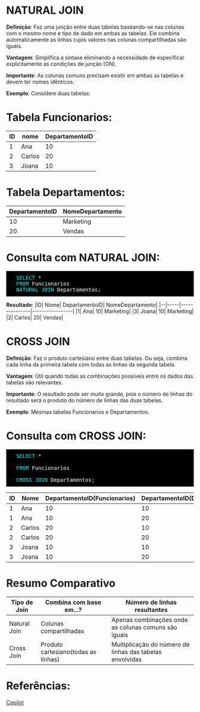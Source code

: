 # NATURAL JOIN
**Definição**: Faz uma junção entre duas tabelas baseando-se nas colunas com o mesmo nome e tipo de dado em ambas as tabelas. Ele combina automaticamente as linhas cujos valores nas colunas compartilhadas são iguais.

**Vantagem**: Simplifica a sintaxe eliminando a necessidade de especificar explicitamente as condições de junção (ON).

**Importante**: As colunas comuns precisam existir em ambas as tabelas e devem ter nomes idênticos.

**Exemplo**: Considere duas tabelas:

# Tabela Funcionarios: 
|ID| nome | DepartamentoID|
|--|-----| ---------------|
|1| Ana| 10|
|2| Carlos| 20|
|3| Joana| 10| 

# Tabela Departamentos: 
|DepartamentoID| NomeDepartamento|
|--------------|-----------------| 
|10| Marketing|
|20| Vendas| 

# Consulta com NATURAL JOIN: 
<pre style="background-color: black; color: white; padding: 10px; font-family: monospace;">
  <span style="color: cyan;">SELECT</span> *            <!-- branco -->
  <span style="color: cyan;">FROM</span> <span style="color: white;">Funcionarios</span>    <!-- azul + branco -->
  <span style="color: cyan;">NATURAL JOIN</span> <span style="color: white;">Departamentos</span>; <!-- verde + branco -->
</pre>


**Resultado**: 
|ID| Nome| DepartamentoID| NomeDepartamento| 
|--|-----|---------------|-----------------| 
|1| Ana| 10| Marketing|
|3| Joana| 10| Marketing|
|2| Carlos| 20| Vendas|

# CROSS JOIN
**Definição**: Faz o produto cartesiano entre duas tabelas. Ou seja, combina cada linha da primeira tabela com todas as linhas da segunda tabela.

**Vantagem**: Útil quando todas as combinações possíveis entre os dados das tabelas são relevantes.

**Importante**: O resultado pode ser muito grande, pois o número de linhas do resultado será o produto do número de linhas das duas tabelas.

**Exemplo**: Mesmas tabelas Funcionarios e Departamentos. 
# Consulta com CROSS JOIN: 
<pre style="background-color: black; color: white; padding: 10px; font-family: monospace;">
  <span style="color: cyan;">SELECT</span> * <br>
  <span style="color: cyan;">FROM</span> <span style="color: white;">Funcionarios</span> <br>
  <span style="color: cyan;">CROSS JOIN</span> <span style="color: white;">Departamentos</span>;
</pre>

|ID| Nome| DepartamentoID(Funcionarios)| DepartamentoID(Departamentos)| NomeDepartamento|
|--|-----| --------------|-------------|-----------------|
|1| Ana| 10| 10| Marketing|
|1| Ana| 10| 20| Vendas|
|2| Carlos| 20| 10| Marketing|
|2| Carlos| 20| 20| Vendas|
|3| Joana| 10| 10| Marketing|
|3| Joana| 10| 20| Vendas| 

# Resumo Comparativo 
|Tipo de Join| Combina com base em...?| Número de linhas resultantes|
|------------| ------------|--------------------|
|Natural Join| Colunas compartilhadas| Apenas combinações onde as colunas comuns são iguais|  
|Cross Join| Produto cartesiano(todas as linhas)|Multiplicação do número de linhas das tabelas envolvidas| 

# Referências: 

[Copilot](https://copilot.microsoft.com/) 


